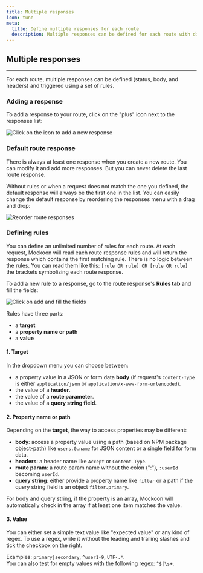 ```yaml
---
title: Multiple responses
icon: tune
meta:
  title: Define multiple responses for each route
  description: Multiple responses can be defined for each route with different body, headers and status. They are triggered with rules
---
```


## Multiple responses

---

For each route, multiple responses can be defined (status, body, and headers) and triggered using a set of rules.

### Adding a response

 To add a response to your route, click on the "plus" icon next to the responses list:
 
![Click on the icon to add a new response](/images/docs/add-route-response.png)

### Default route response

There is always at least one response when you create a new route. You can modify it and add more responses. But you can never delete the last route response.

Without rules or when a request does not match the one you defined, the default response will always be the first one in the list. You can easily change the default response by reordering the responses menu with a drag and drop:

![Reorder route responses](/images/docs/reorder-responses.png)


### Defining rules

You can define an unlimited number of rules for each route. At each request, Mockoon will read each route response rules and will return the response which contains the first matching rule. There is no logic between the rules. You can read them like this: `[rule OR rule] OR [rule OR rule]` the brackets symbolizing each route response.

To add a new rule to a response, go to the route response's **Rules tab** and fill the fields:

![Click on add and fill the fields](/images/docs/add-route-response-rule.png)

Rules have three parts:

- a **target**
- a **property name or path**
- a **value**

#### 1. Target

In the dropdown menu you can choose between:

- a property value in a JSON or form data **body** (if request's `Content-Type` is either `application/json` or `application/x-www-form-urlencoded`).
- the value of a **header**.
- the value of a **route parameter**.
- the value of a **query string field**.

#### 2. Property name or path

Depending on the **target**, the way to access properties may be different:

- **body**: access a property value using a path (based on NPM package [object-path](https://www.npmjs.com/package/object-path)) like `users.0.name` for JSON content or a single field for form data.
- **headers**: a header name like `Accept` or `Content-Type`.
- **route param**: a route param name without the colon (":"), `:userId` becoming `userId`.
- **query string**: either provide a property name like `filter` or a path if the query string field is an object `filter.primary`.

For body and query string, if the property is an array, Mockoon will automatically check in the array if at least one item matches the value.

#### 3. Value

You can either set a simple text value like "expected value" or any kind of regex. To use a regex, write it without the leading and trailing slashes and tick the checkbox on the right.

Examples:
`primary|secondary`, `^user1-9`, `UTF-.*`.  
You can also test for empty values with the following regex: `^$|\s+`.
